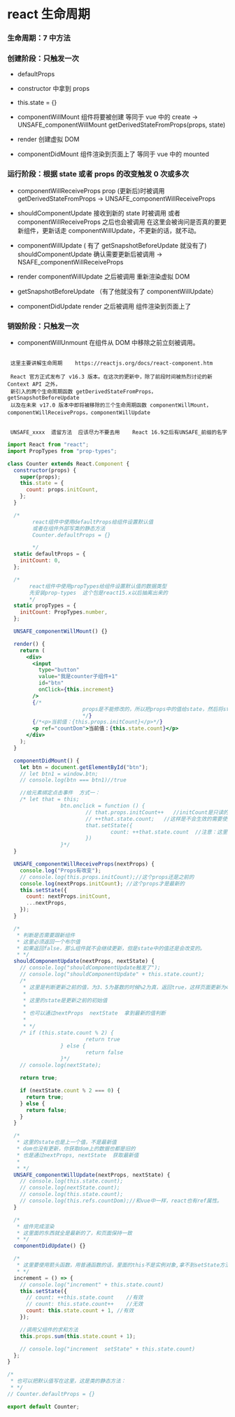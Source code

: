 # react 生命周期

### 生命周期：7 中方法

### 创建阶段：只触发一次

- defaultProps
- constructor 中拿到 props

- this.state = {}

- componentWillMount 组件将要被创建 等同于 vue 中的 create → UNSAFE_componentWillMount getDerivedStateFromProps(props, state)

- render 创建虚拟 DOM

- componentDidMount 组件渲染到页面上了 等同于 vue 中的 mounted

### 运行阶段：根据 state 或者 props 的改变触发 0 次或多次

- componentWillReceiveProps prop (更新后)时被调用 getDerivedStateFromProps → UNSAFE_componentWillReceiveProps

- shouldComponentUpdate 接收到新的 state 时被调用 或者 componentWillReceiveProps 之后也会被调用 在这里会被询问是否真的要更新组件，更新话走 componentWillUpdate，不更新的话，就不动。

- componentWillUpdate ( 有了 getSnapshotBeforeUpdate 就没有了) shouldComponentUpdate 确认需要更新后被调用 → NSAFE_componentWillReceiveProps

- render componentWillUpdate 之后被调用 重新渲染虚拟 DOM

- getSnapshotBeforeUpdate （有了他就没有了 componentWillUpdate）

- componentDidUpdate render 之后被调用 组件渲染到页面上了

### 销毁阶段：只触发一次

- componentWillUnmount 在组件从 DOM 中移除之前立刻被调用。

```

 这里主要讲解生命周期    https://reactjs.org/docs/react-component.htm

 React 官方正式发布了 v16.3 版本。在这次的更新中，除了前段时间被热烈讨论的新 Context API 之外，
 新引入的两个生命周期函数 getDerivedStateFromProps，getSnapshotBeforeUpdate
 以及在未来 v17.0 版本中即将被移除的三个生命周期函数 componentWillMount，componentWillReceiveProps，componentWillUpdate


 UNSAFE_xxxx  遗留方法  应该尽力不要去用    React 16.9之后有UNSAFE_前缀的名字

```

```jsx
import React from "react";
import PropTypes from "prop-types";

class Counter extends React.Component {
  constructor(props) {
    super(props);
    this.state = {
      count: props.initCount,
    };
  }

  /*
        react组件中使用defaultProps给组件设置默认值
        或者在组件外部写类的静态方法
        Counter.defaultProps = {}

        */
  static defaultProps = {
    initCount: 0,
  };

  /*
       react组件中使用propTypes给组件设置默认值的数据类型
       先安装prop-types  这个包是react15.x以后抽离出来的
       */
  static propTypes = {
    initCount: PropTypes.number,
  };

  UNSAFE_componentWillMount() {}

  render() {
    return (
      <div>
        <input
          type="button"
          value="我是counter子组件+1"
          id="btn"
          onClick={this.increment}
        />
        {/*
                        props是不能修改的，所以把props中的值给state，然后将state赋值到页面中
                        */}
        {/*<p>当前值：{this.props.initCount}</p>*/}
        <p ref="countDom">当前值：{this.state.count}</p>
      </div>
    );
  }

  componentDidMount() {
    let btn = document.getElementById("btn");
    // let btn1 = window.btn;
    // console.log(btn === btn1)//true

    //给元素绑定点击事件  方式一：
    /* let that = this;
                 btn.onclick = function () {
                         // that.props.initCount++   //initCount是只读的，不能这样修改
                         // ++that.state.count;   //这样是不会生效的需要使用that.setState
                         that.setState({
                                 count: ++that.state.count  //注意：这里使用that.state.count++   也是无效的哦
                         })
                 }*/
  }

  UNSAFE_componentWillReceiveProps(nextProps) {
    console.log("Props有改变");
    // console.log(this.props.initCount);//这个props还是之前的
    console.log(nextProps.initCount); //这个props才是最新的
    this.setState({
      count: nextProps.initCount,
      ...nextProps,
    });
  }

  /*
   * 判断是否需要跟新组件
   * 这里必须返回一个布尔值
   * 如果返回false，那么组件就不会继续更新，但是state中的值还是会改变的。
   * */
  shouldComponentUpdate(nextProps, nextState) {
    // console.log("shouldComponentUpdate触发了");
    // console.log("shouldComponentUpdate" + this.state.count);
    /*
     * 这里是判断更新之前的值，为3、5为基数的时候%2为真，返回true，这样页面更新为4、6
     *
     * 这里的state是更新之前的初始值
     *
     * 也可以通过nextProps  nextState  拿到最新的值判断
     *
     * */
    /* if (this.state.count % 2) {
                         return true
                 } else {
                         return false
                 }*/
    // console.log(nextState);

    return true;

    if (nextState.count % 2 === 0) {
      return true;
    } else {
      return false;
    }
  }

  /*
   * 这里的state也是上一个值，不是最新值
   * dom也没有更新，你获取dom上的数据也都是旧的
   * 也是通过nextProps, nextState  获取最新值
   *
   * */
  UNSAFE_componentWillUpdate(nextProps, nextState) {
    // console.log(this.state.count);
    // console.log(nextState.count);
    // console.log(this.state.count);
    // console.log(this.refs.countDom);//和vue中一样，react也有ref属性。
  }

  /*
   * 组件完成渲染
   * 这里面的东西就全是最新的了，和页面保持一致
   * */
  componentDidUpdate() {}

  /*
   * 这里要使用箭头函数，用普通函数的话，里面的this不是实例对象,拿不到setState方法
   * */
  increment = () => {
    // console.log("increment" + this.state.count)
    this.setState({
      // count: ++this.state.count    //有效
      // count: this.state.count++    //无效
      count: this.state.count + 1, //有效
    });

    //调用父组件的求和方法
    this.props.sum(this.state.count + 1);

    // console.log("increment  setState" + this.state.count)
  };
}

/*
 * 也可以把默认值写在这里，这是类的静态方法：
 * */
// Counter.defaultProps = {}

export default Counter;
```
